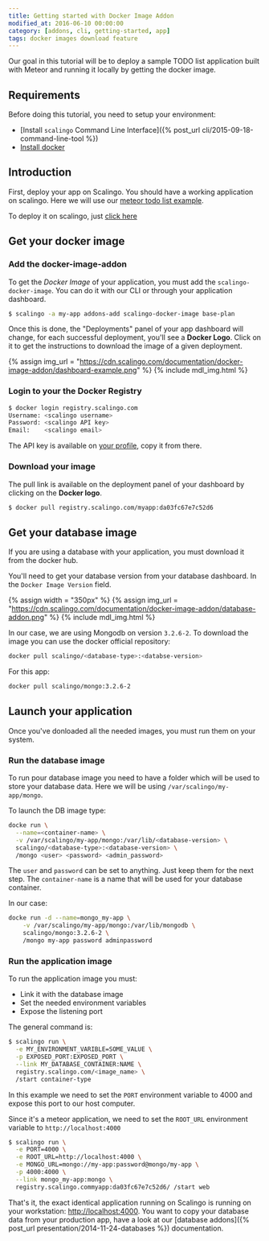 ```yaml
---
title: Getting started with Docker Image Addon
modified_at: 2016-06-10 00:00:00
category: [addons, cli, getting-started, app]
tags: docker images download feature
---
```


Our goal in this tutorial will be to deploy a sample TODO list application
built with Meteor and running it locally by getting the docker image.

## Requirements

Before doing this tutorial, you need to setup your environment:

  * [Install `scalingo` Command Line
    Interface]({% post_url cli/2015-09-18-command-line-tool %})
  * [Install docker](https://docs.docker.com/engine/installation/)

## Introduction

First, deploy your app on Scalingo. You should have a working
application on scalingo. Here we will use our [meteor todo list
example](https://github.com/Scalingo/sample-meteor-todo).

To deploy it on scalingo, just [click
here](https://my.scalingo.com/deploy?source=https://github.com/johnsudaar/sample-meteor-todo)

## Get your docker image

### Add the docker-image-addon

To get the *Docker Image* of your application, you must add the
`scalingo-docker-image`. You can do it with our CLI or through your
application dashboard.

```bash
$ scalingo -a my-app addons-add scalingo-docker-image base-plan
```

Once this is done, the "Deployments" panel of your app dashboard will change,
for each successful deployment, you'll see a **Docker Logo**. Click on it to
get the instructions to download the image of a given deployment.

{% assign img_url = "https://cdn.scalingo.com/documentation/docker-image-addon/dashboard-example.png" %}
{% include mdl_img.html %}

### Login to your the Docker Registry

```bash
$ docker login registry.scalingo.com
Username: <scalingo username>
Password: <scalingo API key>
Email:    <scalingo email>
```
The API key is available on [your profile](https://my.scalingo.com/profile),
copy it from there.

### Download your image

The pull link is available on the deployment panel of your dashboard by
clicking on the **Docker logo**.

```bash
$ docker pull registry.scalingo.com/myapp:da03fc67e7c52d6
```

## Get your database image

If you are using a database with your application, you must download it from
the docker hub.

You'll need to get your database version from your database dashboard. In the
`Docker Image Version` field.

{% assign width = "350px" %}
{% assign img_url = "https://cdn.scalingo.com/documentation/docker-image-addon/database-addon.png" %}
{% include mdl_img.html %}

In our case, we are using Mongodb on version `3.2.6-2`. To download the image
you can use the docker official repository:

```bash
docker pull scalingo/<database-type>:<databse-version>
```

For this app:

```bash
docker pull scalingo/mongo:3.2.6-2
```

## Launch your application

Once you've donloaded all the needed images, you must run them on your system.

### Run the database image

To run pour database image you need to have a folder which will be used to
store your database data. Here we will be using `/var/scalingo/my-app/mongo`.

To launch the DB image type:

```bash
docke run \
  --name=<container-name> \
  -v /var/scalingo/my-app/mongo:/var/lib/<database-version> \
  scalingo/<database-type>:<database-version> \
  /mongo <user> <password> <admin_password>
```

The `user` and `password` can be set to anything. Just keep them for the next
step. The `container-name` is a name that will be used for your database
container.

In our case:

```bash
docke run -d --name=mongo_my-app \
    -v /var/scalingo/my-app/mongo:/var/lib/mongodb \
    scalingo/mongo:3.2.6-2 \
    /mongo my-app password adminpassword
```

### Run the application image

To run the application image you must:

* Link it with the database image
* Set the needed environment variables
* Expose the listening port

The general command is:

```bash
$ scalingo run \
  -e MY_ENVIRONMENT_VARIBLE=SOME_VALUE \
  -p EXPOSED_PORT:EXPOSED_PORT \
  --link MY_DATABASE_CONTAINER:NAME \
  registry.scalingo.com/<image_name> \
  /start container-type
```

In this example we need to set the `PORT` environment variable to 4000 and
expose this port to our host computer.

Since it's a meteor application, we need to set the `ROOT_URL` environment
variable to `http://localhost:4000`

```bash
$ scalingo run \
  -e PORT=4000 \
  -e ROOT_URL=http://localhost:4000 \
  -e MONGO_URL=mongo://my-app:password@mongo/my-app \
  -p 4000:4000 \
  --link mongo_my-app:mongo \
  registry.scalingo.commyapp:da03fc67e7c52d6/ /start web
```

That's it, the exact identical application running on Scalingo is running on
your workstation: [http://localhost:4000](http://localhost:4000). You want to
copy your database data from your production app, have a look at our [database
addons]({% post_url presentation/2014-11-24-databases %}) documentation.
